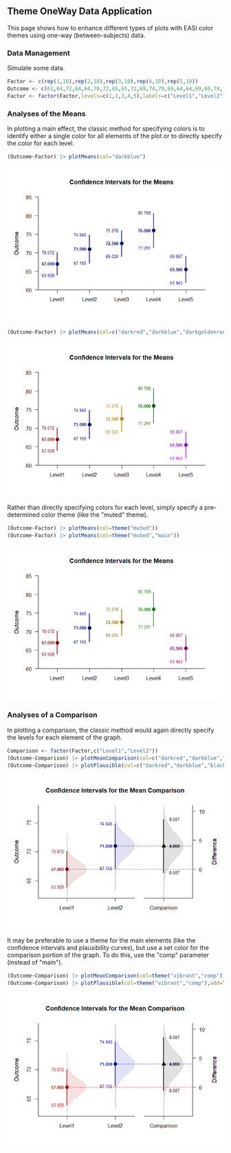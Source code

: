 ## Theme OneWay Data Application

This page shows how to enhance different types of plots with EASI color themes using one-way (between-subjects) data.

### Data Management

Simulate some data.

```r
Factor <- c(rep(1,10),rep(2,10),rep(3,10),rep(4,10),rep(5,10))
Outcome <- c(61,64,72,64,64,70,73,65,65,72,69,74,79,69,64,64,69,69,74,79,70,75,80,80,70,65,70,75,70,70,70,80,85,75,70,65,75,75,85,80,65,55,70,65,65,70,70,60,65,70)
Factor <- factor(Factor,levels=c(1,2,3,4,5),labels=c("Level1","Level2","Level3","Level4","Level5"))
```

### Analyses of the Means

In plotting a main effect, the classic method for specifying colors is to identify either a single color for all elements of the plot or to directly specify the color for each level.

```r
(Outcome~Factor) |> plotMeans(col="darkblue")
```

![](figures/Theme-OneWay-MeansA-1.png)<!-- -->

```r
(Outcome~Factor) |> plotMeans(col=c("darkred","darkblue","darkgoldenrod","darkgreen","darkviolet"))
```

![](figures/Theme-OneWay-MeansA-2.png)<!-- -->

Rather than directly specifying colors for each level, simply specify a pre-determined color theme (like the "muted" theme).

```r
(Outcome~Factor) |> plotMeans(col=theme("muted"))
(Outcome~Factor) |> plotMeans(col=theme("muted","main"))
```

![](figures/Theme-OneWay-MeansB-1.png)<!-- -->

### Analyses of a Comparison

In plotting a comparison, the classic method would again directly specify the levels for each element of the graph.

```r
Comparison <- factor(Factor,c("Level1","Level2"))
(Outcome~Comparison) |> plotMeanComparison(col=c("darkred","darkblue","black"))
(Outcome~Comparison) |> plotPlausible(col=c("darkred","darkblue","black"),add=TRUE)
```

![](figures/Theme-OneWay-ComparisonA-1.png)<!-- -->

It may be preferable to use a theme for the main elements (like the confidence intervals and plausibility curves), but use a set color for the comparison portion of the graph. To do this, use the "comp" parameter (instead of "main").

```r
(Outcome~Comparison) |> plotMeanComparison(col=theme("vibrant","comp"))
(Outcome~Comparison) |> plotPlausible(col=theme("vibrant","comp"),add=TRUE)
```

![](figures/Theme-OneWay-ComparisonB-1.png)<!-- -->
